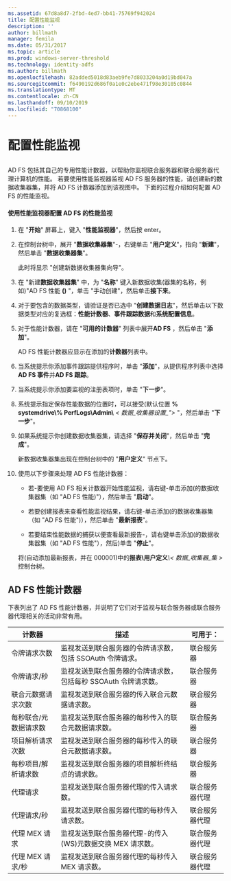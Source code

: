```yaml
---
ms.assetid: 67d8a8d7-2fbd-4ed7-bb41-75769f942024
title: 配置性能监视
description: ''
author: billmath
manager: femila
ms.date: 05/31/2017
ms.topic: article
ms.prod: windows-server-threshold
ms.technology: identity-adfs
ms.author: billmath
ms.openlocfilehash: 82added5018d83aeb9fe7d8033204a0d19bd047a
ms.sourcegitcommit: f6490192d686f0a1e0c2ebe471f98e30105c0844
ms.translationtype: MT
ms.contentlocale: zh-CN
ms.lasthandoff: 09/10/2019
ms.locfileid: "70868100"
---
```

# <a name="configure-performance-monitoring"></a>配置性能监视
  
## <a name="bkmk_ConfigurePerfMon"></a>  
AD FS 包括其自己的专用性能计数器，以帮助你监视联合服务器和联合服务器代理计算机的性能。 若要使用性能监视器监视 AD FS 服务器的性能，请创建新的数据收集器集，并将 AD FS 计数器添加到该视图中。 下面的过程介绍如何配置 AD FS 的性能监视。  
  
#### <a name="to-configure-performance-monitoring-for-ad-fs-using-performance-monitor"></a>使用性能监视器配置 AD FS 的性能监视  
  
1. 在 "**开始**" 屏幕上，键入 "**性能监视器**"，然后按 enter。  
  
2. 在控制台树中，展开 "**数据收集器集**"\-，右键单击 "**用户定义**"，指向 "**新建**"，然后单击 "**数据收集器集**"。  
  
   此时将显示 "创建新数据收集器集向导"。  
  
3. 在 "新建**数据收集器集**" 中，为 "**名称**" 键入新数据收集\(器集的名称，例如\)"AD FS 性能 **\(\)** "，单击 "手动创建"，然后单击**接下来**。  
  
4. 对于要包含的数据类型，请验证是否已选中 "**创建数据日志**"，然后单击以下数据类型对应的复选框：**性能计数器**、**事件跟踪数据**和**系统配置信息**。  
  
5. 对于性能计数器，请在 "**可用的计数器**" 列表中展开**AD FS** ，然后单击 "**添加**"。  
  
   AD FS 性能计数器应显示在添加的**计数器**列表中。  
  
6. 当系统提示你添加事件跟踪提供程序时，单击 "**添加**"，从提供程序列表中选择**AD FS 事件**并**AD FS 跟踪**。  
  
7. 当系统提示你添加要监视的注册表项时，单击 "**下一步**"。  
  
8. 系统提示指定保存性能数据的位置时，可以接受\(默认位置 **% systemdrive\\% PerfLogs\\Admin\\** _< 数据\_收集器设置\_">_ "，然后单击 "**下一步**"。  
  
9. 如果系统提示你创建数据收集器集，请选择 "**保存并关闭**"，然后单击 "**完成**"。  
  
    新数据收集器集出现在控制台树中的 "**用户定义**" 节点下。  
  
10. 使用以下步骤来处理 AD FS 性能计数器：  
  
    -   若\-要使用 AD FS 相关计数器开始性能监视，请右键\-单击添加\(的数据收集器集（如 "AD FS 性能\)"），然后单击 "**启动**"。  
  
    -   若要创建报表来查看性能监视结果，请右键\-单击添加\(的数据收集器集（如 "AD FS 性能"\)），然后单击 "**最新报表**"。  
  
    -   若要结束性能数据的捕获以便查看最新报告\-，请右键单击添加\(的数据收集器集（如 "AD FS 性能"），然后\)单击 "**停止**"。  
  
    将\(自动添加最新报表，并在 000001\)中的**报表\\用户定义**<em>\\< 数据\_收集器\_集 ></em>控制台树。  
  
## <a name="ad-fs-performance-counters"></a>AD FS 性能计数器  
下表列出了 AD FS 性能计数器，并说明了它们对于监视与联合服务器或联合服务器代理相关的活动非常有用。  
  
|计数器|描述|可用于： 
|-----------|---------------|------------------- 
|令牌请求次数|监视发送到联合服务器的令牌请求数，包括 SSOAuth 令牌请求。|联合服务器 
|令牌请求\/秒|监视发送到联合服务器的令牌请求数，包括每秒 SSOAuth 令牌请求数。|联合服务器  
|联合元数据请求次数|监视发送到联合服务器的传入联合元数据请求数。|联合服务器  
|每秒联合\/元数据请求数|监视发送到联合服务器的每秒传入的联合元数据请求数。|联合服务器  
|项目解析请求次数|监视发送到联合服务器的每秒传入的联合元数据请求数。|联合服务器  
|每秒项目\/解析请求数|监视发送到联合服务器的项目解析终结点的请求数。|联合服务器  
|代理请求|监视发送到联合服务器代理的传入请求数。|联合服务器代理  
|代理请求\/秒|监视发送到联合服务器代理的每秒传入请求数。|联合服务器代理  
|代理 MEX 请求|监视发送到联合服务器代理\-的传入\(WS\)元数据交换 MEX 请求数。|联合服务器代理 
|代理 MEX 请求\/秒|监视发送到联合服务器代理的每秒传入 MEX 请求数。|联合服务器代理  
  

